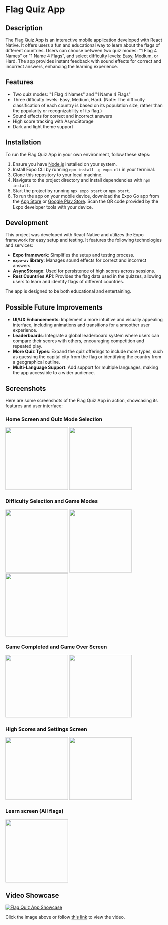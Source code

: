 # Flag Quiz App

## Description
The Flag Quiz App is an interactive mobile application developed with React Native. It offers users a fun and educational way to learn about the flags of different countries. Users can choose between two quiz modes: "1 Flag 4 Names" or "1 Name 4 Flags", and select difficulty levels: Easy, Medium, or Hard. The app provides instant feedback with sound effects for correct and incorrect answers, enhancing the learning experience.

## Features
- Two quiz modes: "1 Flag 4 Names" and "1 Name 4 Flags"
- Three difficulty levels: Easy, Medium, Hard. (Note: The difficulty classification of each country is based on its population size, rather than the popularity or recognizability of its flag.)
- Sound effects for correct and incorrect answers
- High score tracking with AsyncStorage
- Dark and light theme support

## Installation

To run the Flag Quiz App in your own environment, follow these steps:

1. Ensure you have [Node.js](https://nodejs.org/) installed on your system.
2. Install Expo CLI by running `npm install -g expo-cli` in your terminal.
3. Clone this repository to your local machine.
4. Navigate to the project directory and install dependencies with `npm install`.
5. Start the project by running `npx expo start` or `npm start`. 
6. To run the app on your mobile device, download the Expo Go app from the [App Store](https://apps.apple.com/app/expo-go/id982107779) or [Google Play Store](https://play.google.com/store/apps/details?id=host.exp.exponent&referrer=www). Scan the QR code provided by the Expo developer tools with your device.

## Development

This project was developed with React Native and utilizes the Expo framework for easy setup and testing. It features the following technologies and services:

- **Expo framework**: Simplifies the setup and testing process.
- **`expo-av` library**: Manages sound effects for correct and incorrect answers.
- **AsyncStorage**: Used for persistence of high scores across sessions.
- **Rest Countries API**: Provides the flag data used in the quizzes, allowing users to learn and identify flags of different countries.

The app is designed to be both educational and entertaining. 

## Possible Future Improvements

- **UI/UX Enhancements**: Implement a more intuitive and visually appealing interface, including animations and transitions for a smoother user experience.
- **Leaderboards**: Integrate a global leaderboard system where users can compare their scores with others, encouraging competition and repeated play.
- **More Quiz Types**: Expand the quiz offerings to include more types, such as guessing the capital city from the flag or identifying the country from a geographical outline.
- **Multi-Language Support**: Add support for multiple languages, making the app accessible to a wider audience.

## Screenshots

Here are some screenshots of the Flag Quiz App in action, showcasing its features and user interface:

### Home Screen and Quiz Mode Selection
<img src="screenshots/homescreen.PNG" width="200"> <img src="screenshots/quizmodeselection.PNG" width="200">

### Difficulty Selection and Game Modes
<img src="screenshots/difficultyselection.PNG" width="200"> <img src="screenshots/gamemodeflagtoname.PNG" width="200"> <img src="screenshots/gamemodenametoflag.PNG" width="200">

### Game Completed and Game Over Screen
<img src="screenshots/gamecompleted.PNG" width="200"> <img src="screenshots/gameoverscreen.PNG" width="200">

### High Scores and Settings Screen
<img src="screenshots/highscores.PNG" width="200"> <img src="screenshots/settingsscreen.PNG" width="200">

### Learn screen (All flags)
<img src="screenshots/allcountries.PNG" width="200">


## Video Showcase

[![Flag Quiz App Showcase](https://img.youtube.com/vi/BaH-leAFv4Y/0.jpg)](https://youtu.be/BaH-leAFv4Y?si=4GZ0Kla-A14JTEDn)

Click the image above or follow [this link](https://youtu.be/BaH-leAFv4Y?si=4GZ0Kla-A14JTEDn) to view the video.

